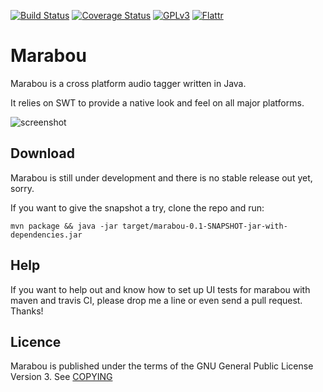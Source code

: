 [![Build Status](https://secure.travis-ci.org/hennr/marabou.png?branch=master)](http://travis-ci.org/hennr/marabou)
[![Coverage Status](https://coveralls.io/repos/hennr/marabou/badge.svg?branch=master&service=github)](https://coveralls.io/github/hennr/marabou?branch=master)
[![GPLv3](https://img.shields.io/badge/licence-GPLv3-brightgreen.svg)](http://www.gnu.org/licenses/gpl-3.0.html)
[![Flattr](http://api.flattr.com/button/flattr-badge-large.png)](https://flattr.com/submit/auto?user_id=hennr&url=https://github.com/hennr/marabou&title=marabou&language=java&tags=github&category=software)


Marabou
=======
Marabou is a cross platform audio tagger written in Java.

It relies on SWT to provide a native look and feel on all major platforms.

![screenshot](misc/screenshot-2015-03.png)

Download
--------
Marabou is still under development and there is no stable release out yet, sorry.

If you want to give the snapshot a try, clone the repo and run:
```
mvn package && java -jar target/marabou-0.1-SNAPSHOT-jar-with-dependencies.jar
```

Help
----
If you want to help out and know how to set up UI tests for marabou with maven and travis CI, please drop me a line or even send a pull request. Thanks!

Licence
-------
Marabou is published under the terms of the GNU General Public License Version 3. See [COPYING](COPYING)
